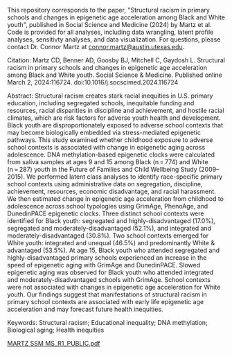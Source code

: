 This repository corresponds to the paper, "Structural racism in primary schools and changes in epigenetic age acceleration among Black and White youth", published in Social Science and Medicine (2024) by Martz et al. Code is provided for all analyses, including data wrangling, latent profile analyses, sensitivty analyses, and data visualization. For questions, please contact Dr. Connor Martz at connor.martz@austin.utexas.edu. 

Citation: 
Martz CD, Benner AD, Goosby BJ, Mitchell C, Gaydosh L. Structural racism in primary schools and changes in epigenetic age acceleration among Black and White youth. Social Science & Medicine. Published online March 2, 2024:116724. doi:10.1016/j.socscimed.2024.116724

Abstract: Structural racism creates stark racial inequities in U.S. primary education, including segregated schools, inequitable funding and resources, racial disparities in discipline and achievement, and hostile racial climates, which are risk factors for adverse youth health and development. Black youth are disproportionately exposed to adverse school contexts that may become biologically embedded via stress-mediated epigenetic pathways. This study examined whether childhood exposure to adverse school contexts is associated with change in epigenetic aging across adolescence. DNA methylation-based epigenetic clocks were calculated from saliva samples at ages 9 and 15 among Black (n = 774) and White (n = 287) youth in the Future of Families and Child Wellbeing Study (2009–2015). We performed latent class analyses to identify race-specific primary school contexts using administrative data on segregation, discipline, achievement, resources, economic disadvantage, and racial harassment. We then estimated change in epigenetic age acceleration from childhood to adolescence across school typologies using GrimAge, PhenoAge, and DunedinPACE epigenetic clocks. Three distinct school contexts were identified for Black youth: segregated and highly-disadvantaged (17.0%), segregated and moderately-disadvantaged (52.1%), and integrated and moderately-disadvantaged (30.8%). Two school contexts emerged for White youth: integrated and unequal (46.5%) and predominantly White & advantaged (53.5%). At age 15, Black youth who attended segregated and highly-disadvantaged primary schools experienced an increase in the speed of epigenetic aging with GrimAge and DunedinPACE. Slowed epigenetic aging was observed for Black youth who attended integrated and moderately-disadvantaged schools with GrimAge. School contexts were not associated with changes in epigenetic age acceleration for White youth. Our findings suggest that manifestations of structural racism in primary school contexts are associated with early life epigenetic age acceleration and may forecast future health inequities.

Keywords: Structural racism; Educational inequality; DNA methylation; Biological aging; Health inequities

[MARTZ SSM MS_R1_PUBLIC.pdf](https://github.com/connordmartz/SSR_DNAmAccel/files/14488954/MARTZ.SSM.MS_R1_PUBLIC.pdf)
